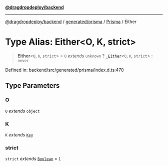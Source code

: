 [**@dragdropdeploy/backend**](../../../../../README.md)

***

[@dragdropdeploy/backend](../../../../../README.md) / [generated/prisma](../../../README.md) / [Prisma](../README.md) / Either

# Type Alias: Either\<O, K, strict\>

> **Either**\<`O`, `K`, `strict`\> = `O` *extends* `unknown` ? [`_Either`](Either-1.md)\<`O`, `K`, `strict`\> : `never`

Defined in: backend/src/generated/prisma/index.d.ts:470

## Type Parameters

### O

`O` *extends* `object`

### K

`K` *extends* [`Key`](Key.md)

### strict

`strict` *extends* [`Boolean`](Boolean.md) = `1`

